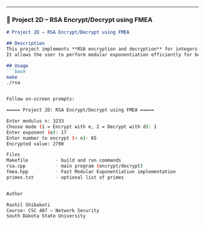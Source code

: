 
---

### 🔑 **Project 2D – RSA Encrypt/Decrypt using FMEA**
```markdown
# Project 2D – RSA Encrypt/Decrypt using FMEA

## Description
This project implements **RSA encryption and decryption** for integers less than *n* using the **Fast Modular Exponentiation Algorithm (FMEA)**.  
It allows the user to perform modular exponentiation efficiently for both encryption (*x^e mod n*) and decryption (*x^d mod n*).

## Usage
```bash
make
./rsa


Follow on-screen prompts:

===== Project 2D: RSA Encrypt/Decrypt using FMEA =====

Enter modulus n: 3233
Choose mode (1 = Encrypt with e, 2 = Decrypt with d): 1
Enter exponent (e): 17
Enter number to encrypt (< n): 65
Encrypted value: 2790

Files
Makefile          - build and run commands
rsa.cpp           - main program (encrypt/decrypt)
fmea.hpp          - Fast Modular Exponentiation implementation
primes.txt        - optional list of primes


Author

Rashil Shibakoti
Course: CSC 487 – Network Security
South Dakota State University


